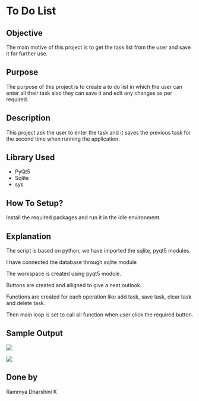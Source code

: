 # To Do List

## Objective

The main motive of this project is to get the task list from the user and save it for further use.

## Purpose
 
 The purpose of this project is to create a to do list in which the user can enter all their task also they can save it and edit any changes as per required.

## Description

 This project ask the user to enter the task and it saves the previous task for the second time when running the application.

## Library Used

- PyQt5
- Sqlite
- sys

## How To Setup?

Install the required packages and run it in the idle environment.


## Explanation

The script is based on python, we have imported the sqlite, pyqt5 modules.

I have connected the database through sqlite module

The workspace is created using pyqt5 module.

Buttons are created and alligned to give a neat outlook.

Functions are created for each operation like add task, save task, clear task and delete task.

Then main loop is set to call all function when user click the required button.

## Sample Output
![](https://github.com/rammya29/Awesome_Python_Scripts/blob/main/GUIScripts/To%20Do%20List/Images/Image-1.jpg)

![](https://github.com/rammya29/Awesome_Python_Scripts/blob/main/GUIScripts/To%20Do%20List/Images/Image-2.jpg)

## Done by
Rammya Dharshini K

